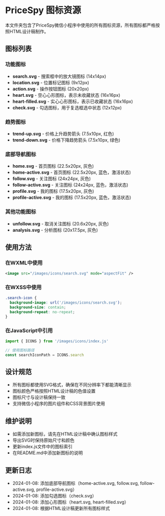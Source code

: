 # PriceSpy 图标资源

本文件夹包含了PriceSpy微信小程序中使用的所有图标资源，所有图标都严格按照HTML设计稿制作。

## 图标列表

### 功能图标
- **search.svg** - 搜索框中的放大镜图标 (14x14px)
- **location.svg** - 位置标记图标 (9x12px)
- **action.svg** - 操作按钮图标 (20x20px)
- **heart.svg** - 空心心形图标，表示未收藏状态 (16x16px)
- **heart-filled.svg** - 实心心形图标，表示已收藏状态 (16x16px)
- **check.svg** - 勾选图标，用于复选框选中状态 (12x12px)

### 趋势图标
- **trend-up.svg** - 价格上升趋势箭头 (7.5x10px, 红色)
- **trend-down.svg** - 价格下降趋势箭头 (7.5x10px, 绿色)

### 底部导航图标
- **home.svg** - 首页图标 (22.5x20px, 灰色)
- **home-active.svg** - 首页图标 (22.5x20px, 蓝色，激活状态)
- **follow.svg** - 关注图标 (24x24px, 灰色)
- **follow-active.svg** - 关注图标 (24x24px, 蓝色，激活状态)
- **profile.svg** - 我的图标 (17.5x20px, 灰色)
- **profile-active.svg** - 我的图标 (17.5x20px, 蓝色，激活状态)

### 其他功能图标
- **unfollow.svg** - 取消关注图标 (20.6x20px, 灰色)
- **analysis.svg** - 分析图标 (20x17.5px, 灰色)

## 使用方法

### 在WXML中使用
```xml
<image src="/images/icons/search.svg" mode="aspectFit" />
```

### 在WXSS中使用
```css
.search-icon {
  background-image: url('/images/icons/search.svg');
  background-size: contain;
  background-repeat: no-repeat;
}
```

### 在JavaScript中引用
```javascript
import { ICONS } from '/images/icons/index.js'

// 使用图标路径
const searchIconPath = ICONS.search
```

## 设计规范

- 所有图标都使用SVG格式，确保在不同分辨率下都能清晰显示
- 图标颜色严格按照HTML设计稿的色值设置
- 图标尺寸与设计稿保持一致
- 支持微信小程序的图片组件和CSS背景图片使用

## 维护说明

- 如需添加新图标，请先在HTML设计稿中确认图标样式
- 导出SVG时保持原始尺寸和颜色
- 更新index.js文件中的图标索引
- 在README.md中添加新图标的说明

## 更新日志

- 2024-01-08: 添加底部导航图标（home-active.svg, follow.svg, follow-active.svg, profile-active.svg）
- 2024-01-08: 添加勾选图标（check.svg）
- 2024-01-08: 添加心形图标（heart.svg, heart-filled.svg）
- 2024-01-08: 根据HTML设计稿更新所有图标样式 